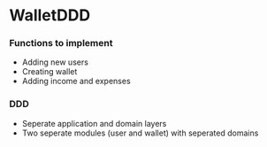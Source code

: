 # WalletDDD

### Functions to implement 
- Adding new users
- Creating wallet
- Adding income and expenses

### DDD
- Seperate application and domain layers
- Two seperate modules (user and wallet) with seperated domains
